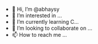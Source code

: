 - 👋 Hi, I’m @abhaysy
- 👀 I’m interested in ...
- 🌱 I’m currently learning C...
- 💞️ I’m looking to collaborate on ...
- 📫 How to reach me ...

<!---
abhaysy/abhaysy is a ✨ special ✨ repository because its `README.md` (this file) appears on your GitHub profile.
You can click the Preview link to take a look at your changes.
--->
